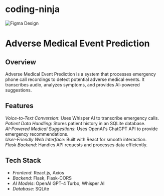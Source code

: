 # coding-ninja

![Figma Design](https://www.figma.com/proto/xFXtJoNm8CzlE1Y8kNPgw6/Untitled?node-id=7-510&p=f&t=hepRnf8y4EGtrbBE-0&scaling=min-zoom&content-scaling=fixed&page-id=0%3A1&starting-point-node-id=7%3A510)

# Adverse Medical Event Prediction

## Overview
Adverse Medical Event Prediction is a system that processes emergency phone call recordings to detect potential adverse medical events. It transcribes audio, analyzes symptoms, and provides AI-powered suggestions.

## Features
 *Voice-to-Text Conversion*: Uses Whisper AI to transcribe emergency calls.  
 *Patient Data Handling*: Stores patient history in an SQLite database.  
 *AI-Powered Medical Suggestions*: Uses OpenAI's ChatGPT API to provide emergency recommendations.  
 *User-Friendly Web Interface*: Built with React for smooth interaction.  
 *Flask Backend*: Handles API requests and processes data efficiently.  

## Tech Stack
- *Frontend*: React.js, Axios  
- *Backend*: Flask, Flask-CORS  
- *AI Models*: OpenAI GPT-4 Turbo, Whisper AI  
- *Database*: SQLite  
